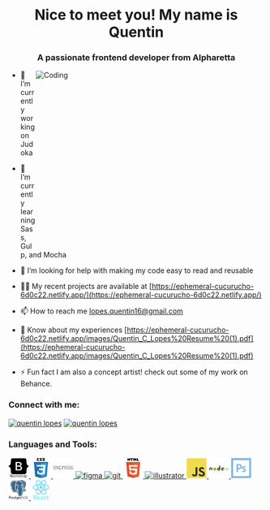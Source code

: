 
<h1 align="center">Nice to meet you! My name is Quentin</h1>
<h3 align="center">A passionate frontend developer from Alpharetta</h3>

<a href="https://ephemeral-cucurucho-6d0c22.netlify.app/">
<img align="right" alt="Coding" width="450" height= "350" src="https://global.discourse-cdn.com/wanikanicommunity/original/3X/9/6/968da79129d087a977b866727cbc071c8f9d28e3.gif">
</a>

- 🔭 I’m currently working on Judoka

- 🌱 I’m currently learning Sass, Gulp, and Mocha

- 🤝 I’m looking for help with making my code easy to read and reusable

- 👨‍💻 My recent projects are available at [https://ephemeral-cucurucho-6d0c22.netlify.app/](https://ephemeral-cucurucho-6d0c22.netlify.app/)

- 📫 How to reach me lopes.quentin16@gmail.com

- 📄 Know about my experiences [https://ephemeral-cucurucho-6d0c22.netlify.app/images/Quentin_C_Lopes%20Resume%20(1).pdf](https://ephemeral-cucurucho-6d0c22.netlify.app/images/Quentin_C_Lopes%20Resume%20(1).pdf)

- ⚡ Fun fact I am also a concept artist! check out some of my work on Behance.


<h3 align="left">Connect with me:</h3>
<p align="left">
<a href="https://linkedin.com/in/quentin lopes" target="blank"><img align="center" src="https://raw.githubusercontent.com/rahuldkjain/github-profile-readme-generator/master/src/images/icons/Social/linked-in-alt.svg" alt="quentin lopes" height="30" width="40" /></a>
<a href="https://www.behance.net/quentin lopes" target="blank"><img align="center" src="https://raw.githubusercontent.com/rahuldkjain/github-profile-readme-generator/master/src/images/icons/Social/behance.svg" alt="quentin lopes" height="30" width="40" /></a>
</p>

<h3 align="left">Languages and Tools:</h3>
<p align="left"> <a href="https://getbootstrap.com" target="_blank" rel="noreferrer"> <img src="https://raw.githubusercontent.com/devicons/devicon/master/icons/bootstrap/bootstrap-plain-wordmark.svg" alt="bootstrap" width="40" height="40"/> </a> <a href="https://www.w3schools.com/css/" target="_blank" rel="noreferrer"> <img src="https://raw.githubusercontent.com/devicons/devicon/master/icons/css3/css3-original-wordmark.svg" alt="css3" width="40" height="40"/> </a> <a href="https://expressjs.com" target="_blank" rel="noreferrer"> <img src="https://raw.githubusercontent.com/devicons/devicon/master/icons/express/express-original-wordmark.svg" alt="express" width="40" height="40"/> </a> <a href="https://www.figma.com/" target="_blank" rel="noreferrer"> <img src="https://www.vectorlogo.zone/logos/figma/figma-icon.svg" alt="figma" width="40" height="40"/> </a> <a href="https://git-scm.com/" target="_blank" rel="noreferrer"> <img src="https://www.vectorlogo.zone/logos/git-scm/git-scm-icon.svg" alt="git" width="40" height="40"/> </a> <a href="https://www.w3.org/html/" target="_blank" rel="noreferrer"> <img src="https://raw.githubusercontent.com/devicons/devicon/master/icons/html5/html5-original-wordmark.svg" alt="html5" width="40" height="40"/> </a> <a href="https://www.adobe.com/in/products/illustrator.html" target="_blank" rel="noreferrer"> <img src="https://www.vectorlogo.zone/logos/adobe_illustrator/adobe_illustrator-icon.svg" alt="illustrator" width="40" height="40"/> </a> <a href="https://developer.mozilla.org/en-US/docs/Web/JavaScript" target="_blank" rel="noreferrer"> <img src="https://raw.githubusercontent.com/devicons/devicon/master/icons/javascript/javascript-original.svg" alt="javascript" width="40" height="40"/> </a> <a href="https://nodejs.org" target="_blank" rel="noreferrer"> <img src="https://raw.githubusercontent.com/devicons/devicon/master/icons/nodejs/nodejs-original-wordmark.svg" alt="nodejs" width="40" height="40"/> </a> <a href="https://www.photoshop.com/en" target="_blank" rel="noreferrer"> <img src="https://raw.githubusercontent.com/devicons/devicon/master/icons/photoshop/photoshop-line.svg" alt="photoshop" width="40" height="40"/> </a> <a href="https://www.postgresql.org" target="_blank" rel="noreferrer"> <img src="https://raw.githubusercontent.com/devicons/devicon/master/icons/postgresql/postgresql-original-wordmark.svg" alt="postgresql" width="40" height="40"/> </a> <a href="https://reactjs.org/" target="_blank" rel="noreferrer"> <img src="https://raw.githubusercontent.com/devicons/devicon/master/icons/react/react-original-wordmark.svg" alt="react" width="40" height="40"/> </a> </p>

